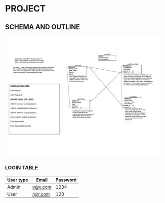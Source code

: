 # PROJECT

## SCHEMA AND OUTLINE
![Schema](docs/roughSchema.jpg)

### LOGIN TABLE 

User type | Email | Password 
------------ | ------------- | --------------
Admin | v@v.com | 1234
User | r@r.com | 123


